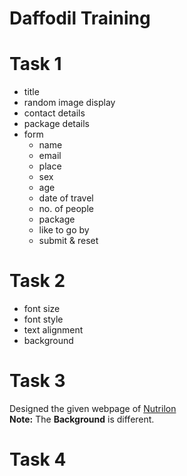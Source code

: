 # Daffodil Training

# Task 1 
- title
- random image display
- contact details
- package details
- form
    - name
    - email
    - place
    - sex
    - age
    - date of travel
    - no. of people
    - package
    - like to go by
    - submit & reset

# Task 2
- font size
- font style
- text alignment
- background

# Task 3
Designed the given webpage of [Nutrilon](https://drive.google.com/drive/folders/1bsZ-FOuvSxl68Ljjo3w9VXNnlXZnB8bf)<br>
**Note:** The **Background** is different.

# Task 4
